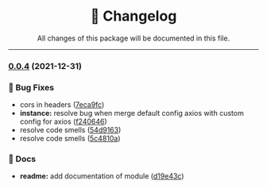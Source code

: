 <div align="center"><h1>📝 Changelog</h1><p>All changes of this package will be documented in this file.</p></div>

---

### [0.0.4](https://github.com/tresdoce/nestjs-httpclient/compare/v0.0.3...v0.0.4) (2021-12-31)


### 🐛 Bug Fixes

* cors in headers ([7eca9fc](https://github.com/tresdoce/nestjs-httpclient/commit/7eca9fcf09846f81def92ffea44074c3572c7c77))
* **instance:** resolve bug when merge default config axios with custom config for axios ([f240646](https://github.com/tresdoce/nestjs-httpclient/commit/f240646fc82cba78cbf384a9011879badd6b90a5))
* resolve code smells ([54d9163](https://github.com/tresdoce/nestjs-httpclient/commit/54d91639052bc9810eab622b5b2c81cc7ad07cf4))
* resolve code smells ([5c4810a](https://github.com/tresdoce/nestjs-httpclient/commit/5c4810a5475cbdb1394168d74390671b404409ec))


### 📝 Docs

* **readme:** add documentation of module ([d19e43c](https://github.com/tresdoce/nestjs-httpclient/commit/d19e43c34b26531ae4cab3bd77af315837988ba7))
